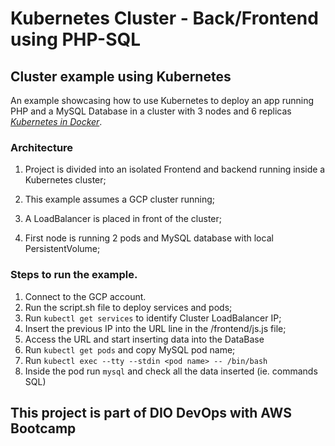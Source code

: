 # Kubernetes Cluster - Back/Frontend using PHP-SQL

## Cluster example using Kubernetes

An example showcasing how to use Kubernetes to deploy an app running PHP and a MySQL Database in a cluster with 3 nodes and 6 replicas
_[Kubernetes in Docker](https://docs.docker.com/desktop/kubernetes/)_.

### Architecture

1. Project is divided into an isolated Frontend and backend running inside a Kubernetes cluster;

2. This example assumes a GCP cluster running;

3. A LoadBalancer is placed in front of the cluster;

4. First node is running 2 pods and MySQL database with local PersistentVolume;


### Steps to run the example.

1. Connect to the GCP account.
2. Run the script.sh file to deploy services and pods;
3. Run ```kubectl get services``` to identify Cluster LoadBalancer IP;
4. Insert the previous IP into the  URL line in the /frontend/js.js file;
5. Access the URL and start inserting data into the DataBase
6. Run ```kubectl get pods``` and copy MySQL pod name;
7. Run ```kubectl exec --tty --stdin <pod name> -- /bin/bash```
8. Inside the pod run ```mysql``` and check all the data inserted (ie. commands SQL)

## This project is part of DIO DevOps with AWS Bootcamp
